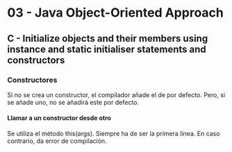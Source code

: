 # 03 - Java Object-Oriented Approach
## C - Initialize objects and their members using instance and static initialiser statements and constructors

### Constructores
Si no se crea un constructor, el compilador añade el de por defecto. Pero, si se añade uno, no se añadirá este por defecto.

#### Llamar a un constructor desde otro
Se utiliza el método this(args). Siempre ha de ser la primera línea. En caso contrario, da error de compilación.
